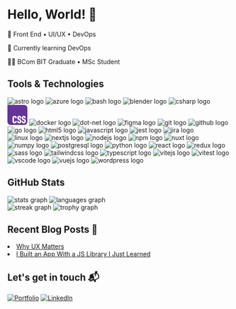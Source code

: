 <h1 align="left">Hello, World! 👋</h1>

<p align="left">🔭 Front End • UI/UX • DevOps</p>
<p align="left">🌱 Currently learning DevOps</p>
<p align="left">👨‍🎓 BCom BIT Graduate • MSc Student</p>

<h2>Tools & Technologies</h2>
<div align="left">
  <img src="https://cdn.jsdelivr.net/gh/devicons/devicon/icons/astro/astro-original.svg" height="45" alt="astro logo" />
  <img src="https://cdn.jsdelivr.net/gh/devicons/devicon/icons/azure/azure-original.svg" height="45" alt="azure logo" />
  <img src="https://cdn.jsdelivr.net/gh/devicons/devicon/icons/bash/bash-original.svg" height="45" alt="bash logo" />
  <img src="https://cdn.jsdelivr.net/gh/devicons/devicon/icons/blender/blender-original.svg" height="45" alt="blender logo" />
  <img src="https://cdn.jsdelivr.net/gh/devicons/devicon/icons/csharp/csharp-original.svg" height="45" alt="csharp logo" />
  <img src="https://github.com/CSS-Next/logo.css/blob/main/primary/css.png" height="45" alt="css3 logo" />
  <img src="https://cdn.jsdelivr.net/gh/devicons/devicon/icons/docker/docker-original.svg" height="45" alt="docker logo" />
  <img src="https://cdn.jsdelivr.net/gh/devicons/devicon/icons/dot-net/dot-net-original.svg" height="45" alt="dot-net logo"/>
  <img src="https://cdn.jsdelivr.net/gh/devicons/devicon/icons/figma/figma-original.svg" height="45" alt="figma logo" />
  <img src="https://cdn.jsdelivr.net/gh/devicons/devicon/icons/git/git-original.svg" height="45" alt="git logo" />
  <img src="https://cdn.jsdelivr.net/gh/devicons/devicon/icons/github/github-original.svg" height="45" alt="github logo" />
  <img src="https://cdn.jsdelivr.net/gh/devicons/devicon/icons/go/go-original.svg" height="45" alt="go logo" />
  <img src="https://cdn.jsdelivr.net/gh/devicons/devicon/icons/html5/html5-original.svg" height="45" alt="html5 logo" />
  <img src="https://cdn.jsdelivr.net/gh/devicons/devicon/icons/javascript/javascript-original.svg" height="45" alt="javascript logo" />
  <img src="https://cdn.jsdelivr.net/gh/devicons/devicon/icons/jest/jest-plain.svg" height="45" alt="jest logo" />
  <img src="https://cdn.jsdelivr.net/gh/devicons/devicon/icons/jira/jira-original.svg" height="45" alt="jira logo" />
  <img src="https://cdn.jsdelivr.net/gh/devicons/devicon/icons/linux/linux-original.svg" height="45" alt="linux logo" />
  <img src="https://cdn.jsdelivr.net/gh/devicons/devicon/icons/nextjs/nextjs-original.svg" height="45" alt="nextjs logo" />
  <img src="https://cdn.jsdelivr.net/gh/devicons/devicon/icons/nodejs/nodejs-original.svg" height="45" alt="nodejs logo" />
  <img src="https://cdn.jsdelivr.net/gh/devicons/devicon/icons/npm/npm-original-wordmark.svg" height="45" alt="npm logo" />
  <img src="https://cdn.jsdelivr.net/gh/devicons/devicon/icons/nuxtjs/nuxtjs-original.svg" height="45" alt="nuxt logo" />
  <img src="https://cdn.jsdelivr.net/gh/devicons/devicon/icons/numpy/numpy-original.svg" height="45" alt="numpy logo" />
  <img src="https://cdn.jsdelivr.net/gh/devicons/devicon/icons/postgresql/postgresql-original.svg" height="45" alt="postgresql logo" />
  <img src="https://cdn.jsdelivr.net/gh/devicons/devicon/icons/python/python-original.svg" height="45" alt="python logo" />
  <img src="https://cdn.jsdelivr.net/gh/devicons/devicon/icons/react/react-original.svg" height="45" alt="react logo" />
  <img src="https://cdn.jsdelivr.net/gh/devicons/devicon/icons/redux/redux-original.svg" height="45" alt="redux logo" />
  <img src="https://cdn.jsdelivr.net/gh/devicons/devicon/icons/sass/sass-original.svg" height="45" alt="sass logo" />
  <img src="https://cdn.jsdelivr.net/gh/devicons/devicon/icons/tailwindcss/tailwindcss-original.svg" height="45" alt="tailwindcss logo" />
  <img src="https://cdn.jsdelivr.net/gh/devicons/devicon/icons/typescript/typescript-original.svg" height="45" alt="typescript logo" />
  <img src="https://cdn.jsdelivr.net/gh/devicons/devicon/icons/vitejs/vitejs-original.svg" height="45" alt="vitejs logo" />
  <img src="https://cdn.jsdelivr.net/gh/devicons/devicon/icons/vitest/vitest-original.svg" height="45" alt="vitest logo" />
  <img src="https://cdn.jsdelivr.net/gh/devicons/devicon/icons/vscode/vscode-original.svg" height="45" alt="vscode logo" />
  <img src="https://cdn.jsdelivr.net/gh/devicons/devicon/icons/vuejs/vuejs-original.svg" height="45" alt="vuejs logo" />
  <img src="https://cdn.jsdelivr.net/gh/devicons/devicon/icons/wordpress/wordpress-original.svg" height="45" alt="wordpress logo" />
</div>

<h2>GitHub Stats</h5>
<div align="left">
  <img src="https://github-readme-stats.vercel.app/api?username=wazeerc&hide_title=false&hide_rank=false&show_icons=true&include_all_commits=true&count_private=true&disable_animations=false&theme=gotham&locale=en&hide_border=true" height="150" alt="stats graph"  />
  <img src="https://github-readme-stats.vercel.app/api/top-langs/?username=wazeerc&theme=gotham&show_icons=true&hide_border=true&layout=compact" height="150" alt="languages graph"  />
</div>

<div align="left">
  <img src="https://streak-stats.demolab.com?user=wazeerc&locale=en&mode=weekly&theme=gotham&hide_border=true&date_format=M%20j%5B,%20Y%5D&order=3" height="150" alt="streak graph"  />
  <img src="https://github-profile-trophy.vercel.app?username=wazeerc&theme=onestar&column=3&row=2&margin-w=10&margin-h=10&no-bg=false&no-frame=true&order=4" height="150" alt="trophy graph"  />
</div>

<h2>Recent Blog Posts 📝</h2>
<li><a target="_blank" href="https://wazeerc.github.io/blog/why-ux-matters/">Why UX Matters</a></li>
<li><a target="_blank" href="https://wazeerc.github.io/blog/learning-vue/">I Built an App With a JS Library I Just Learned</a></li>

<h2>Let's get in touch 📬</h2>

[![Portfolio](https://img.shields.io/static/v1?message=Website&logo=&label=&color=0c1014&logoColor=268f77&labelColor=&style=for-the-badge)](https://wazeerc.github.io/)
[![LinkedIn](https://img.shields.io/static/v1?message=LinkedIn&logo=linkedin&label=&color=0c1014&logoColor=268f77&labelColor=&style=for-the-badge)](https://www.linkedin.com/in/wazeerc/)
